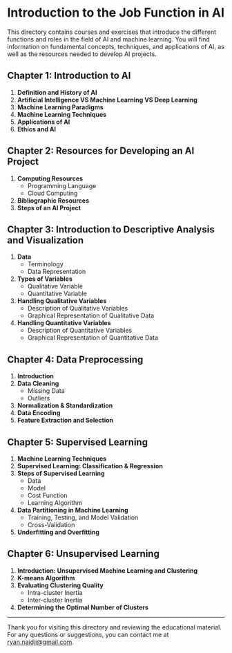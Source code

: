 # Introduction to the Job Function in AI

This directory contains courses and exercises that introduce the different functions and roles in the field of AI and machine learning. You will find information on fundamental concepts, techniques, and applications of AI, as well as the resources needed to develop AI projects.

## Chapter 1: Introduction to AI

1. **Definition and History of AI**
2. **Artificial Intelligence VS Machine Learning VS Deep Learning**
3. **Machine Learning Paradigms**
4. **Machine Learning Techniques**
5. **Applications of AI**
6. **Ethics and AI**

## Chapter 2: Resources for Developing an AI Project

1. **Computing Resources**
    - Programming Language
    - Cloud Computing
2. **Bibliographic Resources**
3. **Steps of an AI Project**

## Chapter 3: Introduction to Descriptive Analysis and Visualization

1. **Data**
    - Terminology
    - Data Representation
2. **Types of Variables**
    - Qualitative Variable
    - Quantitative Variable
3. **Handling Qualitative Variables**
    - Description of Qualitative Variables
    - Graphical Representation of Qualitative Data
4. **Handling Quantitative Variables**
    - Description of Quantitative Variables
    - Graphical Representation of Quantitative Data

## Chapter 4: Data Preprocessing

1. **Introduction**
2. **Data Cleaning**
    - Missing Data
    - Outliers
3. **Normalization & Standardization**
4. **Data Encoding**
5. **Feature Extraction and Selection**

## Chapter 5: Supervised Learning

1. **Machine Learning Techniques**
2. **Supervised Learning: Classification & Regression**
3. **Steps of Supervised Learning**
    - Data
    - Model
    - Cost Function
    - Learning Algorithm
4. **Data Partitioning in Machine Learning**
    - Training, Testing, and Model Validation
    - Cross-Validation
5. **Underfitting and Overfitting**

## Chapter 6: Unsupervised Learning

1. **Introduction: Unsupervised Machine Learning and Clustering**
2. **K-means Algorithm**
3. **Evaluating Clustering Quality**
    - Intra-cluster Inertia
    - Inter-cluster Inertia
4. **Determining the Optimal Number of Clusters**

---

Thank you for visiting this directory and reviewing the educational material. For any questions or suggestions, you can contact me at [ryan.naidji@gmail.com](mailto:ryan.naidji@gmail.com).
